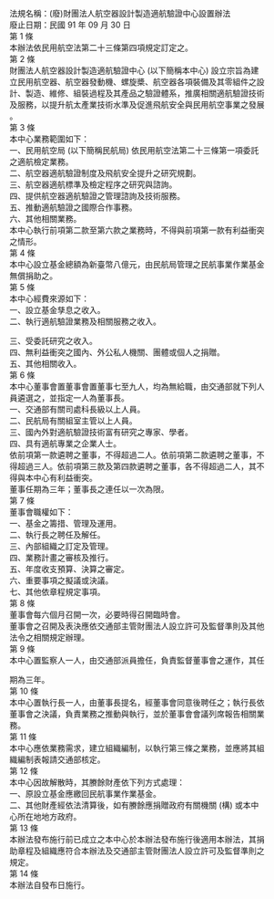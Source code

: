 法規名稱：(廢)財團法人航空器設計製造適航驗證中心設置辦法  
廢止日期：民國 91 年 09 月 30 日  
第 1 條  
本辦法依民用航空法第二十三條第四項規定訂定之。  
第 2 條  
財團法人航空器設計製造適航驗證中心 (以下簡稱本中心) 設立宗旨為建  
立民用航空器、航空器發動機、螺旋槳、航空器各項裝備及其零組件之設  
計、製造、維修、組裝過程及其產品之驗證體系，推廣相關適航驗證技術  
及服務，以提升航太產業技術水準及促進飛航安全與民用航空事業之發展  
。  
第 3 條  
本中心業務範圍如下：  
一、民用航空局 (以下簡稱民航局) 依民用航空法第二十三條第一項委託  
之適航檢定業務。  
二、航空器適航驗證制度及飛航安全提升之研究規劃。  
三、航空器適航標準及檢定程序之研究與諮詢。  
四、提供航空器適航驗證之管理諮詢及技術服務。  
五、推動適航驗證之國際合作事務。  
六、其他相關業務。  
本中心執行前項第二款至第六款之業務時，不得與前項第一款有利益衝突  
之情形。  
第 4 條  
本中心設立基金總額為新臺幣八億元，由民航局管理之民航事業作業基金  
無償捐助之。  
第 5 條  
本中心經費來源如下：  
一、設立基金孳息之收入。  
二、執行適航驗證業務及相關服務之收入。  


三、受委託研究之收入。  
四、無利益衝突之國內、外公私人機關、團體或個人之捐贈。  
五、其他相關收入。  
第 6 條  
本中心董事會置董事會置董事七至九人，均為無給職，由交通部就下列人  
員遴選之，並指定一人為董事長。  
一、交通部有關司處科長級以上人員。  
二、民航局有關組室主管以上人員。  
三、國內外對適航驗證技術富有研究之專家、學者。  
四、具有適航專業之企業人士。  
依前項第一款遴聘之董事，不得超過二人。依前項第二款遴聘之董事，不  
得超過三人。依前項第三款及第四款遴聘之董事，各不得超過二人，其不  
得與本中心有利益衝突。  
董事任期為三年；董事長之連任以一次為限。  
第 7 條  
董事會職權如下：  
一、基金之籌措、管理及運用。  
二、執行長之聘任及解任。  
三、內部組織之訂定及管理。  
四、業務計畫之審核及推行。  
五、年度收支預算、決算之審定。  
六、重要事項之擬議或決議。  
七、其他依章程規定事項。  
第 8 條  
董事會每六個月召開一次，必要時得召開臨時會。  
董事會之召開及表決應依交通部主管財團法人設立許可及監督準則及其他  
法令之相關規定辦理。  
第 9 條  
本中心置監察人一人，由交通部派員擔任，負責監督董事會之運作，其任  


期為三年。  
第 10 條  
本中心置執行長一人，由董事長提名，經董事會同意後聘任之；執行長依  
董事會之決議，負責業務之推動與執行，並於董事會會議列席報告相關業  
務。  
第 11 條  
本中心應依業務需求，建立組織編制，以執行第三條之業務，並應將其組  
織編制表報請交通部核定。  
第 12 條  
本中心因故解散時，其賸餘財產依下列方式處理：  
一、原設立基金應繳回民航事業作業基金。  
二、其他財產經依法清算後，如有賸餘應捐贈政府有關機關 (構) 或本中  
心所在地地方政府。  
第 13 條  
本辦法發布施行前已成立之本中心於本辦法發布施行後適用本辦法，其捐  
助章程及組織應符合本辦法及交通部主管財團法人設立許可及監督準則之  
規定。  
第 14 條  
本辦法自發布日施行。  



